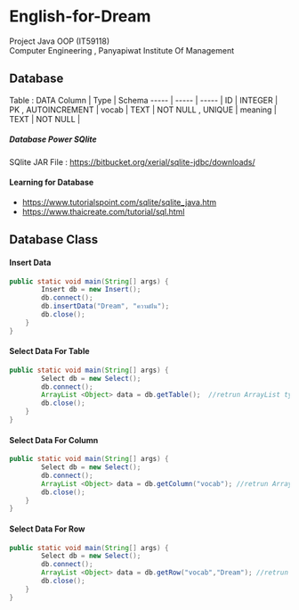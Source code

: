 # English-for-Dream
Project Java OOP (IT59118) <br/>
Computer Engineering , Panyapiwat Institute Of Management

## Database 

Table : DATA
Column | Type | Schema
----- | ----- | ----- |
ID | INTEGER | PK , AUTOINCREMENT |
vocab | TEXT | NOT NULL , UNIQUE |
meaning | TEXT | NOT NULL |

##### Database Power SQlite
SQlite JAR File : https://bitbucket.org/xerial/sqlite-jdbc/downloads/

#### Learning for Database
* https://www.tutorialspoint.com/sqlite/sqlite_java.htm
* https://www.thaicreate.com/tutorial/sql.html

## Database Class
#### Insert Data
```java
public static void main(String[] args) {
        Insert db = new Insert();
        db.connect();
        db.insertData("Dream", "ความฝัน");
        db.close();
    }
}
```

#### Select Data For Table 
```java
public static void main(String[] args) {
        Select db = new Select();
        db.connect();
        ArrayList <Object> data = db.getTable();  //retrun ArrayList type Object
        db.close();
    }
}
```

#### Select Data For Column
```java
public static void main(String[] args) {
        Select db = new Select();
        db.connect();
        ArrayList <Object> data = db.getColumn("vocab"); //retrun ArrayList type Object
        db.close();
    }
}
```
#### Select Data For Row
```java
public static void main(String[] args) {
        Select db = new Select();
        db.connect();
        ArrayList <Object> data = db.getRow("vocab","Dream"); //retrun ArrayList type Object
        db.close();
    }
}
```
